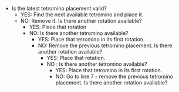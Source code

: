 * Is the latest tetromino placement valid?
    * YES: Find the next available tetromino and place it.
    * NO: Remove it. Is there another rotation available?
        * YES: Place that rotation
        * NO: Is there another tetromino available?
            * YES: Place that tetromino in its first rotation.
            * NO: Remove the previous tetromino placement. Is there
            another rotation available?
                * YES: Place that rotation.
                * NO : Is there another tetromino available?
                    * YES: Place that tetromino in its first rotation.
                    * NO: Go to line 7 - remove the previous tetromino
                    placement. Is there another rotation available?